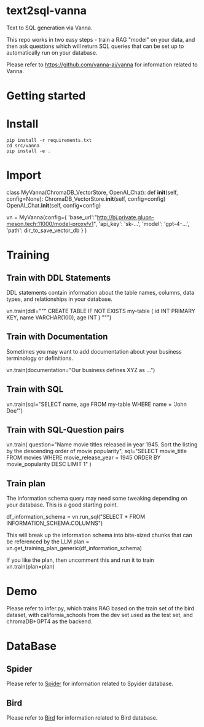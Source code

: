 # text2sql-vanna
Text to SQL generation via Vanna.   

This repo works in two easy steps - train a RAG "model" on your data, and then ask questions which will return SQL queries that can be set up to automatically run on your database.

Please refer to  https://github.com/vanna-ai/vanna  for information related to Vanna.


# **Getting started**

# **Install**
    pip install -r requirements.txt
    cd src/vanna 
    pip install -e .

# **Import**

class MyVanna(ChromaDB_VectorStore, OpenAI_Chat):
    def __init__(self, config=None):
        ChromaDB_VectorStore.__init__(self, config=config)
        OpenAI_Chat.__init__(self, config=config)
        
vn = MyVanna(config={
                'base_url':"http://bj.private.gluon-meson.tech:11000/model-proxy/v1", 
                'api_key': 'sk-...', 
                'model': 'gpt-4-...',
                'path': dir_to_save_vector_db
                        }
                )
# **Training**
## **Train with DDL Statements**
DDL statements contain information about the table names, columns, data types, and relationships in your database.

vn.train(ddl="""
        CREATE TABLE IF NOT EXISTS my-table (
            id INT PRIMARY KEY,
            name VARCHAR(100),
            age INT
            )
     """)
## **Train with Documentation**
Sometimes you may want to add documentation about your business terminology or definitions.

vn.train(documentation="Our business defines XYZ as ...")

## **Train with SQL**

vn.train(sql="SELECT name, age FROM my-table WHERE name = 'John Doe'")

## **Train with SQL-Question pairs**
vn.train(
        question="Name movie titles released in year 1945. Sort the listing by the descending order of movie popularity",
         sql="SELECT movie_title FROM movies WHERE movie_release_year = 1945 ORDER BY movie_popularity DESC LIMIT 1"
         )
## **Train plan**
The information schema query may need some tweaking depending on your database. This is a good starting point.

df_information_schema = vn.run_sql("SELECT * FROM INFORMATION_SCHEMA.COLUMNS")

This will break up the information schema into bite-sized chunks that can be referenced by the LLM
plan = vn.get_training_plan_generic(df_information_schema)

If you like the plan, then uncomment this and run it to train
vn.train(plan=plan)


# **Demo**

Please refer to infer.py, which trains RAG based on the train set of the bird dataset, with california_schools from the dev set used as the test set, and chromaDB+GPT4 as the backend.

# **DataBase**

## **Spider**
Please refer to  [Spider](https://yale-lily.github.io/spider) for information related to Spyider database.

## **Bird**
Please refer to  [Bird](https://bird-bench.github.io)  for information related to Bird database.
